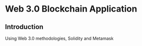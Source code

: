 # Web 3.0 Blockchain Application

## Introduction

Using Web 3.0 methodologies, Solidity and Metamask
